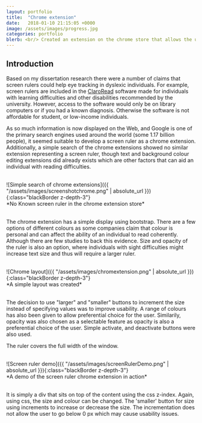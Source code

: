```yaml
---
layout: portfolio
title:  "Chrome extension"
date:   2018-01-10 21:15:05 +0000
image: /assets/images/progress.jpg
categories: portfolio
blerb: <br/> Created an extension on the chrome store that allows the use of a screen ruler
---
```


## Introduction

Based on my dissertation research there were a number of claims that screen rulers could help eye tracking in dyslexic individuals. For example, screen rulers are included in the [ClaroRead][claroread] software made for individuals with learning difficulties and other disabilities recommended by the university. However, access to the software would only be on library computers or if you had a known diagnosis. Otherwise the software is not affordable for student, or low-income individuals.

As so much information is now displayed on the Web, and Google is one of the primary search engines used around the world (some 1.17 billion people), it seemed suitable to develop a screen ruler as a chrome extension. Additionally, a simple search of the chrome extensions showed no similar extension representing a screen ruler, though text and background colour editing extensions did already exists which are other factors that can aid an individual with reading difficulties.

<br/>
![Simple search of chrome extensions]({{ "/assets/images/screenshotchrome.png" | absolute_url }}){:class="blackBorder z-depth-3"}
<br/>
*No Known screen ruler in the chrome extension store*
<br/>  
<br/>

The chrome extension has a simple display using bootstrap. There are a few options of different colours as some companies claim that colour is personal and can affect the ability of an individual to read coherently. Although there are few studies to back this evidence. Size and opacity of the ruler is also an option, where individuals with sight difficulties might increase text size and thus will require a larger ruler.


<br/>
![Chrome layout]({{ "/assets/images/chromextension.png" | absolute_url }}){:class="blackBorder z-depth-3"}
<br/>
*A simple layout was created*
<br/>
<br/>

The decision to use "larger" and "smaller" buttons to increment the size instead of specifying values was to improve usability. A range of colours has also been given to allow preferential choice for the user. Similarily, opacity was also chosen as a selectable feature as opacity is also a preferential choice of the user. Simple activate, and deactivate buttons were also used.

The ruler covers the full width of the window.

<br/>
![Screen ruler demo]({{ "/assets/images/screenRulerDemo.png" | absolute_url }}){:class="blackBorder z-depth-3"}
<br/>
*A demo of the screen ruler chrome extension in action*
<br/>
<br/>

It is simply a div that sits on top of the content using the css z-index. Again, using css, the size and colour can be changed. The 'smaller' button for size using increments to increase or decrease the size. The incrementation does not allow the user to go below 0 px which may cause usability issues.


<!-- links -->
[claroread]: https://www.clarosoftware.com/screenruler

